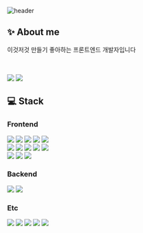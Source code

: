 

![header](https://capsule-render.vercel.app/api?type=waving&color=gradient&height=180&text=Ji_Hyeon&fontAlign=80&fontAlignY=40&fontSize=70&animation=twinkling)
<div >

  ## ✨ About me 
  
<p> 이것저것 만들기 좋아하는 프론트엔드 개발자입니다 </p>

 <br/>
 <br/>
 <a href="https://www.notion.so/chochojj/TIL-512e6f89bf1f41228a69b97a1336b37e?pvs=4"><img src="https://img.shields.io/badge/Blog-AD29B6?style=flat-square&logo=Tidal&logoColor=white"/></a> 
 <a href="mailto:csgy114@gmail.com"><img src="https://img.shields.io/badge/Mail-EA4335?style=flat-square&logo=Gmail&logoColor=white"/></a>
 <br/>

  ## 💻 Stack

### Frontend
<img src="https://img.shields.io/badge/Next.js-000000?style=flat-square&logo=Next.js&logoColor=white"/>
<img src="https://img.shields.io/badge/React-00BCF6?style=flat-square&logo=React&logoColor=white"></img> 
<img src="https://img.shields.io/badge/HTML5-e74c3c?style=flat-square&logo=HTML5&logoColor=white">
<img src="https://img.shields.io/badge/TypeScript-3178C6?style=flat-square&logo=TypeScript&logoColor=white"/>
<img src="https://img.shields.io/badge/JavaScript-FFCD11?style=flat-square&logo=JavaScript&logoColor=white">

<br/>
<img src="https://img.shields.io/badge/Tailwind_CSS-38B2AC?style=flat-square&logo=TailwindCSS&logoColor=white"/>
<img src="https://img.shields.io/badge/CSS3-0A84FF?style=flat-square&logo=CSS3&logoColor=white">
<img src="https://img.shields.io/badge/styled_components-DB7093?style=flat-square&logo=styledcomponents&logoColor=white"/>
<img src="https://img.shields.io/badge/Zustand-302683?style=flat-square&logo=Zustand&logoColor=white"/></a> 
<img src="https://img.shields.io/badge/Redux_toolkit-764ABC?style=flat-square&logo=Redux&logoColor=white"/> 

<br/>
<img src="https://img.shields.io/badge/Axios-5A29E4?style=flat-square&logo=axios&logoColor=white"/>
<img src="https://img.shields.io/badge/ESlint-4B32C3?style=flat-square&logo=eslint&logoColor=white"/>
<img src="https://img.shields.io/badge/Prettier-e13232?style=flat-square&logo=prettier&logoColor=white"/>

<br/>



### Backend
<img src="https://img.shields.io/badge/PHP-777BB4?style=flat-square&logo=PHP&logoColor=white"/>
<img src="https://img.shields.io/badge/MySQL-4479A1?style=flat-square&logo=MySQL&logoColor=white"/>

 <br/>

### Etc

<img src="https://img.shields.io/badge/Git-F05032?&style=flat-square&logo=Git&logoColor=white">
<img src="https://img.shields.io/badge/GitHub-181717?&style=flat-square&logo=GitHub&logoColor=white">
<img src="https://img.shields.io/badge/Figma-F24E1E?style=flat-square&logo=Figma&logoColor=white">
<img src="https://img.shields.io/badge/postman-FF6C37?style=flat-square&logo=postman&logoColor=white">
<img src="https://img.shields.io/badge/AWS S3-232F3E?style=flat-square&logo=amazonaws&logoColor=white">

</div> 

<br/>
